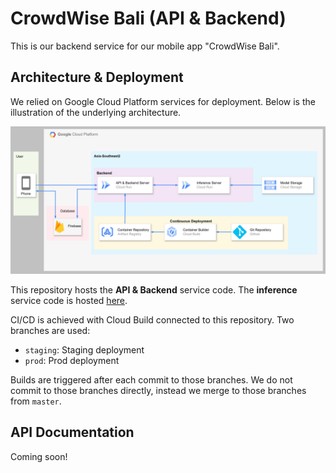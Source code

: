 # CrowdWise Bali (API & Backend)

This is our backend service for our mobile app "CrowdWise Bali".

## Architecture & Deployment

We relied on Google Cloud Platform services for deployment. Below is the illustration of the underlying architecture.

![architecture](docs/architecture.png)

This repository hosts the **API & Backend** service code. The **inference** service code is hosted [here](https://github.com/Bangkit-Bersama/CrowdWiseBali-inference).

CI/CD is achieved with Cloud Build connected to this repository. Two branches are used:

- `staging`: Staging deployment
- `prod`: Prod deployment

Builds are triggered after each commit to those branches. We do not commit to those branches directly, instead we merge to those branches from `master`.

## API Documentation

Coming soon!
